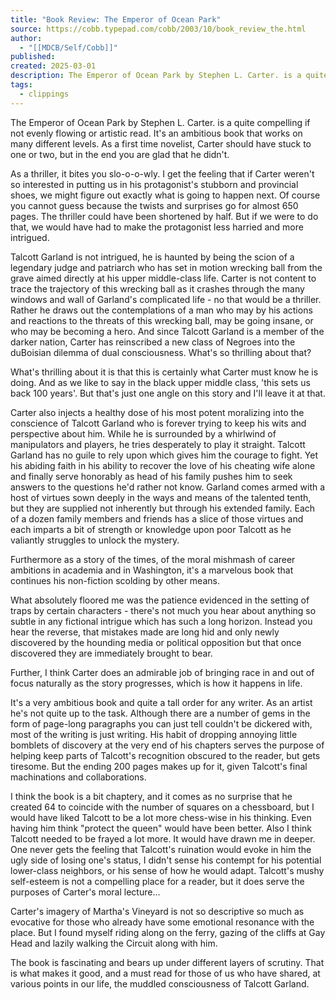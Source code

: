 ```yaml
---
title: "Book Review: The Emperor of Ocean Park"
source: https://cobb.typepad.com/cobb/2003/10/book_review_the.html
author:
  - "[[MDCB/Self/Cobb]]"
published: 
created: 2025-03-01
description: The Emperor of Ocean Park by Stephen L. Carter. is a quite compelling if not evenly flowing or artistic read. It's an ambitious book that works on many different levels. As a first time novelist, Carter should have stuck to...
tags:
  - clippings
---
```

The Emperor of Ocean Park by Stephen L. Carter. is a quite compelling if not evenly flowing or artistic read. It's an ambitious book that works on many different levels. As a first time novelist, Carter should have stuck to one or two, but in the end you are glad that he didn't.

As a thriller, it bites you slo-o-o-wly. I get the feeling that if Carter weren't so interested in putting us in his protagonist's stubborn and provincial shoes, we might figure out exactly what is going to happen next. Of course you cannot guess because the twists and surprises go for almost 650 pages. The thriller could have been shortened by half. But if we were to do that, we would have had to make the protagonist less harried and more intrigued.

Talcott Garland is not intrigued, he is haunted by being the scion of a legendary judge and patriarch who has set in motion wrecking ball from the grave aimed directly at his upper middle-class life. Carter is not content to trace the trajectory of this wrecking ball as it crashes through the many windows and wall of Garland's complicated life - no that would be a thriller. Rather he draws out the contemplations of a man who may by his actions and reactions to the threats of this wrecking ball, may be going insane, or who may be becoming a hero. And since Talcott Garland is a member of the darker nation, Carter has reinscribed a new class of Negroes into the duBoisian dilemma of dual consciousness. What's so thrilling about that?

What's thrilling about it is that this is certainly what Carter must know he is doing. And as we like to say in the black upper middle class, 'this sets us back 100 years'. But that's just one angle on this story and I'll leave it at that.

Carter also injects a healthy dose of his most potent moralizing into the conscience of Talcott Garland who is forever trying to keep his wits and perspective about him. While he is surrounded by a whirlwind of manipulators and players, he tries desperately to play it straight. Talcott Garland has no guile to rely upon which gives him the courage to fight. Yet his abiding faith in his ability to recover the love of his cheating wife alone and finally serve honorably as head of his family pushes him to seek answers to the questions he'd rather not know. Garland comes armed with a host of virtues sown deeply in the ways and means of the talented tenth, but they are supplied not inherently but through his extended family. Each of a dozen family members and friends has a slice of those virtues and each imparts a bit of strength or knowledge upon poor Talcott as he valiantly struggles to unlock the mystery.

Furthermore as a story of the times, of the moral mishmash of career ambitions in academia and in Washington, it's a marvelous book that continues his non-fiction scolding by other means.

What absolutely floored me was the patience evidenced in the setting of traps by certain characters - there's not much you hear about anything so subtle in any fictional intrigue which has such a long horizon. Instead you hear the reverse, that mistakes made are long hid and only newly discovered by the hounding media or political opposition but that once discovered they are immediately brought to bear.

Further, I think Carter does an admirable job of bringing race in and out of focus naturally as the story progresses, which is how it happens in life.

It's a very ambitious book and quite a tall order for any writer. As an artist he's not quite up to the task. Although there are a number of gems in the form of page-long paragraphs you can just tell couldn't be dickered with, most of the writing is just writing. His habit of dropping annoying little bomblets of discovery at the very end of his chapters serves the purpose of helping keep parts of Talcott's recognition obscured to the reader, but gets tiresome. But the ending 200 pages makes up for it, given Talcott's final machinations and collaborations.

I think the book is a bit chaptery, and it comes as no surprise that he created 64 to coincide with the number of squares on a chessboard, but I would have liked Talcott to be a lot more chess-wise in his thinking. Even having him think "protect the queen" would have been better. Also I think Talcott needed to be frayed a lot more. It would have drawn me in deeper. One never gets the feeling that Talcott's ruination would evoke in him the ugly side of losing one's status, I didn't sense his contempt for his potential lower-class neighbors, or his sense of how he would adapt. Talcott's mushy self-esteem is not a compelling place for a reader, but it does serve the purposes of Carter's moral lecture...

Carter's imagery of Martha's Vineyard is not so descriptive so much as evocative for those who already have some emotional resonance with the place. But I found myself riding along on the ferry, gazing of the cliffs at Gay Head and lazily walking the Circuit along with him.

The book is fascinating and bears up under different layers of scrutiny. That is what makes it good, and a must read for those of us who have shared, at various points in our life, the muddled consciousness of Talcott Garland.